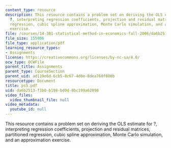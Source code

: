 ```yaml
---
content_type: resource
description: This resource contains a problem set on deriving the OLS estimate for
  ?, interpreting regression coefficients, projection and residual matrices, partitioned
  regression, cubic spline approximation, Monte Carlo simulation, and an approximation
  exercise.
file: /courses/14-381-statistical-method-in-economics-fall-2006/da6b2513f1b0b198bd0d8bc199a62098_ps5.pdf
file_size: 155906
file_type: application/pdf
learning_resource_types:
- Assignments
license: https://creativecommons.org/licenses/by-nc-sa/4.0/
ocw_type: OCWFile
parent_title: Assignments
parent_type: CourseSection
parent_uid: ad119e6d-6cb5-8c67-4d0e-8dea760f080b
resourcetype: Document
title: ps5.pdf
uid: da6b2513-f1b0-b198-bd0d-8bc199a62098
video_files:
  video_thumbnail_file: null
video_metadata:
  youtube_id: null
---
```

This resource contains a problem set on deriving the OLS estimate for ?, interpreting regression coefficients, projection and residual matrices, partitioned regression, cubic spline approximation, Monte Carlo simulation, and an approximation exercise.